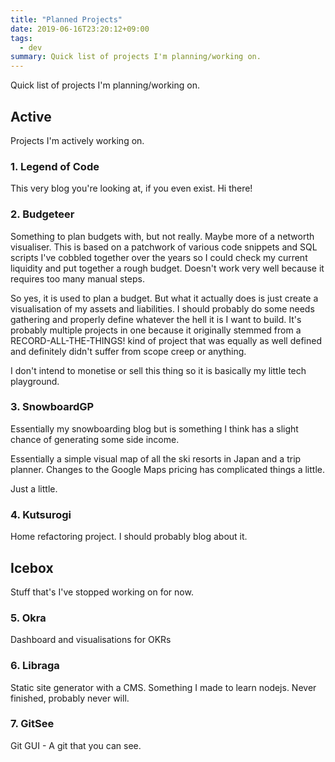```yaml
---
title: "Planned Projects"
date: 2019-06-16T23:20:12+09:00
tags: 
  - dev
summary: Quick list of projects I'm planning/working on.
---
```


Quick list of projects I'm planning/working on.

## Active

Projects I'm actively working on.

### 1. Legend of Code

This very blog you're looking at, if you even exist. Hi there!

### 2. Budgeteer

Something to plan budgets with, but not really. Maybe more of a networth visualiser. This is based on a patchwork of various code snippets and SQL scripts I've cobbled together over the years so I could check my current liquidity and put together a rough budget. Doesn't work very well because it requires too many manual steps.

So yes, it is used to plan a budget. But what it actually does is just create a visualisation of my assets and liabilities. I should probably do some needs gathering and properly define whatever the hell it is I want to build. It's probably multiple projects in one because it originally stemmed from a RECORD-ALL-THE-THINGS! kind of project that was equally as well defined and definitely didn't suffer from scope creep or anything.

I don't intend to monetise or sell this thing so it is basically my little tech playground.

### 3. SnowboardGP

Essentially my snowboarding blog but is something I think has a slight chance of generating some side income.

Essentially a simple visual map of all the ski resorts in Japan and a trip planner. Changes to the Google Maps pricing has complicated things a little.

Just a little.

### 4. Kutsurogi 
Home refactoring project. I should probably blog about it.

## Icebox

Stuff that's I've stopped working on for now.

### 5. Okra
Dashboard and visualisations for OKRs

### 6. Libraga
Static site generator with a CMS. Something I made to learn nodejs. Never finished, probably never will.

### 7. GitSee
Git GUI - A git that you can see.
